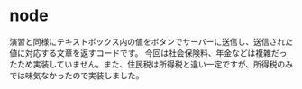 # node
演習と同様にテキストボックス内の値をボタンでサーバーに送信し、送信された値に対応する文章を返すコードです。
今回は社会保険料、年金などは複雑だったため実装していません。また、住民税は所得税と違い一定ですが、所得税のみでは味気なかったので実装しました。
